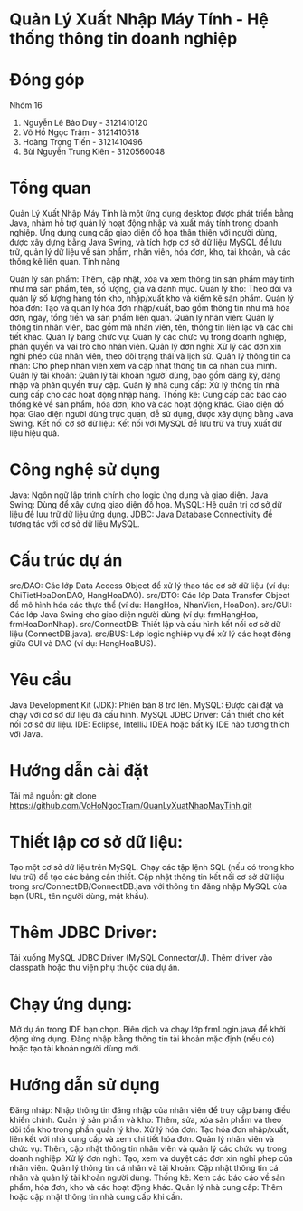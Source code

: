 # Quản Lý Xuất Nhập Máy Tính - Hệ thống thông tin doanh nghiệp

# Đóng góp
Nhóm 16 
1. Nguyễn Lê Bảo Duy - 3121410120 
2. Võ Hồ Ngọc Trâm - 3121410518
3. Hoàng Trọng Tiến - 3121410496
4. Bùi Nguyễn Trung Kiên - 3120560048
          
# Tổng quan
Quản Lý Xuất Nhập Máy Tính là một ứng dụng desktop được phát triển bằng Java, nhằm hỗ trợ quản lý hoạt động nhập và xuất máy tính trong doanh nghiệp. Ứng dụng cung cấp giao diện đồ họa thân thiện với người dùng, được xây dựng bằng Java Swing, và tích hợp cơ sở dữ liệu MySQL để lưu trữ, quản lý dữ liệu về sản phẩm, nhân viên, hóa đơn, kho, tài khoản, và các thống kê liên quan.
Tính năng

Quản lý sản phẩm: Thêm, cập nhật, xóa và xem thông tin sản phẩm máy tính như mã sản phẩm, tên, số lượng, giá và danh mục.
Quản lý kho: Theo dõi và quản lý số lượng hàng tồn kho, nhập/xuất kho và kiểm kê sản phẩm.
Quản lý hóa đơn: Tạo và quản lý hóa đơn nhập/xuất, bao gồm thông tin như mã hóa đơn, ngày, tổng tiền và sản phẩm liên quan.
Quản lý nhân viên: Quản lý thông tin nhân viên, bao gồm mã nhân viên, tên, thông tin liên lạc và các chi tiết khác.
Quản lý bảng chức vụ: Quản lý các chức vụ trong doanh nghiệp, phân quyền và vai trò cho nhân viên.
Quản lý đơn nghỉ: Xử lý các đơn xin nghỉ phép của nhân viên, theo dõi trạng thái và lịch sử.
Quản lý thông tin cá nhân: Cho phép nhân viên xem và cập nhật thông tin cá nhân của mình.
Quản lý tài khoản: Quản lý tài khoản người dùng, bao gồm đăng ký, đăng nhập và phân quyền truy cập.
Quản lý nhà cung cấp: Xử lý thông tin nhà cung cấp cho các hoạt động nhập hàng.
Thống kê: Cung cấp các báo cáo thống kê về sản phẩm, hóa đơn, kho và các hoạt động khác.
Giao diện đồ họa: Giao diện người dùng trực quan, dễ sử dụng, được xây dựng bằng Java Swing.
Kết nối cơ sở dữ liệu: Kết nối với MySQL để lưu trữ và truy xuất dữ liệu hiệu quả.

# Công nghệ sử dụng
Java: Ngôn ngữ lập trình chính cho logic ứng dụng và giao diện.
Java Swing: Dùng để xây dựng giao diện đồ họa.
MySQL: Hệ quản trị cơ sở dữ liệu để lưu trữ dữ liệu ứng dụng.
JDBC: Java Database Connectivity để tương tác với cơ sở dữ liệu MySQL.

# Cấu trúc dự án
src/DAO: Các lớp Data Access Object để xử lý thao tác cơ sở dữ liệu (ví dụ: ChiTietHoaDonDAO, HangHoaDAO).
src/DTO: Các lớp Data Transfer Object để mô hình hóa các thực thể (ví dụ: HangHoa, NhanVien, HoaDon).
src/GUI: Các lớp Java Swing cho giao diện người dùng (ví dụ: frmHangHoa, frmHoaDonNhap).
src/ConnectDB: Thiết lập và cấu hình kết nối cơ sở dữ liệu (ConnectDB.java).
src/BUS: Lớp logic nghiệp vụ để xử lý các hoạt động giữa GUI và DAO (ví dụ: HangHoaBUS).

# Yêu cầu
Java Development Kit (JDK): Phiên bản 8 trở lên.
MySQL: Được cài đặt và chạy với cơ sở dữ liệu đã cấu hình.
MySQL JDBC Driver: Cần thiết cho kết nối cơ sở dữ liệu.
IDE: Eclipse, IntelliJ IDEA hoặc bất kỳ IDE nào tương thích với Java.

# Hướng dẫn cài đặt
Tải mã nguồn:
git clone https://github.com/VoHoNgocTram/QuanLyXuatNhapMayTinh.git


# Thiết lập cơ sở dữ liệu:
Tạo một cơ sở dữ liệu trên MySQL.
Chạy các tập lệnh SQL (nếu có trong kho lưu trữ) để tạo các bảng cần thiết.
Cập nhật thông tin kết nối cơ sở dữ liệu trong src/ConnectDB/ConnectDB.java với thông tin đăng nhập MySQL của bạn (URL, tên người dùng, mật khẩu).


# Thêm JDBC Driver:
Tải xuống MySQL JDBC Driver (MySQL Connector/J).
Thêm driver vào classpath hoặc thư viện phụ thuộc của dự án.


# Chạy ứng dụng:
Mở dự án trong IDE bạn chọn.
Biên dịch và chạy lớp frmLogin.java để khởi động ứng dụng.
Đăng nhập bằng thông tin tài khoản mặc định (nếu có) hoặc tạo tài khoản người dùng mới.



# Hướng dẫn sử dụng
Đăng nhập: Nhập thông tin đăng nhập của nhân viên để truy cập bảng điều khiển chính.
Quản lý sản phẩm và kho: Thêm, sửa, xóa sản phẩm và theo dõi tồn kho trong phần quản lý kho.
Xử lý hóa đơn: Tạo hóa đơn nhập/xuất, liên kết với nhà cung cấp và xem chi tiết hóa đơn.
Quản lý nhân viên và chức vụ: Thêm, cập nhật thông tin nhân viên và quản lý các chức vụ trong doanh nghiệp.
Xử lý đơn nghỉ: Tạo, xem và duyệt các đơn xin nghỉ phép của nhân viên.
Quản lý thông tin cá nhân và tài khoản: Cập nhật thông tin cá nhân và quản lý tài khoản người dùng.
Thống kê: Xem các báo cáo về sản phẩm, hóa đơn, kho và các hoạt động khác.
Quản lý nhà cung cấp: Thêm hoặc cập nhật thông tin nhà cung cấp khi cần.

